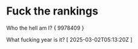# Fuck the rankings

Who the hell am I?
{ 9978409 }

What fucking year is it?
[ 2025-03-02T05:13:20Z ]
